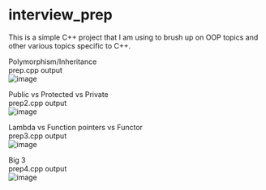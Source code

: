 # interview_prep
This is a simple C++ project that I am using to brush up on OOP topics and other various topics specific to C++.

Polymorphism/Inheritance </br> 
prep.cpp output </br>
![image](https://user-images.githubusercontent.com/30327564/197651219-d3446bac-f5f8-42b1-afb4-036c1b57262f.png)

Public vs Protected vs Private </br> 
prep2.cpp output </br> 
![image](https://user-images.githubusercontent.com/30327564/197841177-5d13bafd-c337-4c0e-bdb1-32101693a4ec.png)

Lambda vs Function pointers vs Functor </br> 
prep3.cpp output </br>
![image](https://user-images.githubusercontent.com/30327564/198200106-ead36186-d456-4fb3-9955-b3d85cb321b7.png)


Big 3 </br>
prep4.cpp output </br>
![image](https://user-images.githubusercontent.com/30327564/198200168-e2e5f416-8680-4341-8e70-cbed4200d0c8.png)
